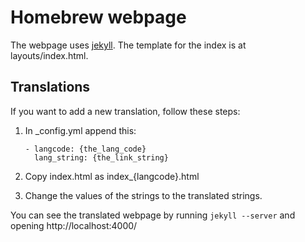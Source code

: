 # Homebrew webpage

The webpage uses [jekyll](https://github.com/mojombo/jekyll). The template for the index is at layouts/index.html.

## Translations
If you want to add a new translation, follow these steps:

1. In _config.yml append this:

	```
	- langcode: {the_lang_code}
	  lang_string: {the_link_string}
	```
2. Copy index.html as index_{langcode}.html
3. Change the values of the strings to the translated strings.

You can see the translated webpage by running `jekyll --server` and opening http://localhost:4000/
